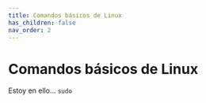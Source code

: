 ```yaml
---
title: Comandos básicos de Linux
has_children: false
nav_order: 2
---
```


# Comandos básicos de Linux

Estoy en ello...
```sudo```

